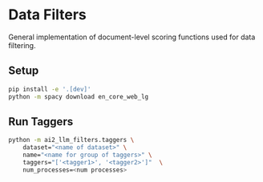 # Data Filters

General implementation of document-level scoring functions used for data filtering.

## Setup

```bash
pip install -e '.[dev]'
python -m spacy download en_core_web_lg
```


## Run Taggers

```bash
python -m ai2_llm_filters.taggers \
    dataset="<name of dataset>" \
    name="<name for group of taggers>" \
    taggers="['<tagger1>', '<tagger2>']"  \
    num_processes=<num processes>
```
